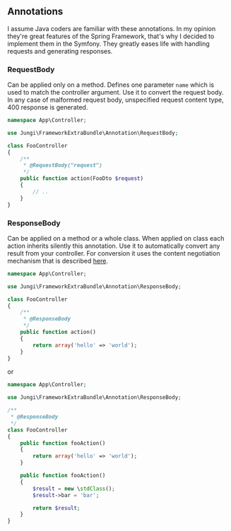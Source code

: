 Annotations
-----------

I assume Java coders are familiar with these annotations. In my opinion they're great features of the Spring Framework,
that's why I decided to implement them in the Symfony. They greatly eases life with handling requests and generating 
responses.

### RequestBody
Can be applied only on a method. Defines one parameter `name` which is used to match the controller argument.
Use it to convert the request body. In any case of malformed request body, unspecified request content type, 
400 response is generated.

```php
namespace App\Controller;

use Jungi\FrameworkExtraBundle\Annotation\RequestBody;

class FooController
{
    /**
     * @RequestBody("request")
     */
    public function action(FooDto $request)
    {
        // ..
    }
}
```

### ResponseBody
Can be applied on a method or a whole class. When applied on class each action inherits silently this annotation. 
Use it to automatically convert any result from your controller. For conversion it uses the content negotiation mechanism
that is described [here](https://github.com/piku235/JungiFrameworkExtraBundle/blob/master/resources/doc/content_negotiation.md).

```php
namespace App\Controller;

use Jungi\FrameworkExtraBundle\Annotation\ResponseBody;

class FooController
{
    /**
     * @ResponseBody
     */
    public function action()
    {
        return array('hello' => 'world');
    }
}
```

or

```php
namespace App\Controller;

use Jungi\FrameworkExtraBundle\Annotation\ResponseBody;

/**
 * @ResponseBody
 */
class FooController
{
    public function fooAction()
    {
        return array('hello' => 'world');
    }

    public function fooAction()
    {
        $result = new \stdClass();
        $result->bar = 'bar';

        return $result;
    }
}
```
